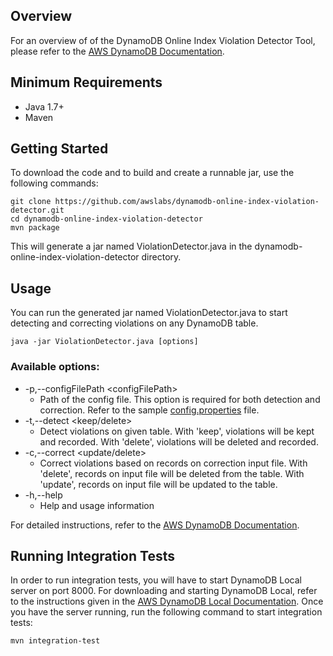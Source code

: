 ## Overview
For an overview of of the DynamoDB Online Index Violation Detector Tool, please refer to the [AWS DynamoDB Documentation](http://docs.aws.amazon.com/amazondynamodb/latest/developerguide/GSI.OnlineOps.ViolationDetection.html).

## Minimum Requirements
- Java 1.7+
- Maven

## Getting Started
To download the code and to build and create a runnable jar, use the following commands:
```
git clone https://github.com/awslabs/dynamodb-online-index-violation-detector.git
cd dynamodb-online-index-violation-detector
mvn package
```
This will generate a jar named ViolationDetector.java in the dynamodb-online-index-violation-detector directory.

## Usage
You can run the generated jar named ViolationDetector.java to start detecting and correcting violations on any DynamoDB table.
```
java -jar ViolationDetector.java [options]
```
### Available options:
- -p,--configFilePath \<configFilePath\>
  - Path of the config file. This option is required for both detection and correction. Refer to the sample [config.properties](https://github.com/awslabs/dynamodb-online-index-violation-detector/tree/master/config/config.properties) file.
- -t,--detect \<keep/delete\>
  - Detect violations on given table. With 'keep', violations will be kept and recorded. With 'delete', violations will be deleted and recorded.
- -c,--correct \<update/delete\>
  - Correct violations based on records on correction input file. With 'delete', records on input file will be deleted from the table. With 'update', records on input file will be updated to the table.
- -h,--help
  - Help and usage information

For detailed instructions, refer to the [AWS DynamoDB Documentation](http://docs.aws.amazon.com/amazondynamodb/latest/developerguide/GSI.OnlineOps.ViolationDetection.html).

## Running Integration Tests
In order to run integration tests, you will have to start DynamoDB Local server on port 8000. For downloading and starting DynamoDB Local, refer to the instructions given in the [AWS DynamoDB Local Documentation](http://docs.aws.amazon.com/amazondynamodb/latest/developerguide/Tools.DynamoDBLocal.html).
Once you have the server running, run the following command to start integration tests:
```
mvn integration-test
```
